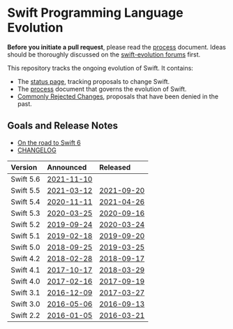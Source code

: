 # Swift Programming Language Evolution

**Before you initiate a pull request**, please read the [process](process.md) document.
Ideas should be thoroughly discussed on the [swift-evolution forums](https://swift.org/community/#swift-evolution) first.

This repository tracks the ongoing evolution of Swift. It contains:

* The [status page](https://apple.github.io/swift-evolution/), tracking proposals to change Swift.
* The [process](process.md) document that governs the evolution of Swift.
* [Commonly Rejected Changes](commonly_proposed.md), proposals that have been denied in the past.

## Goals and Release Notes

* [On the road to Swift 6](https://forums.swift.org/t/on-the-road-to-swift-6/32862)
* [CHANGELOG](https://github.com/apple/swift/blob/main/CHANGELOG.md)

| Version   | Announced                                                                | Released                                                 |
| :-------- | :----------------------------------------------------------------------- | :------------------------------------------------------- |
| Swift 5.6 | [2021-11-10](https://forums.swift.org/t/swift-5-6-release-process/53412) |
| Swift 5.5 | [2021-03-12](https://forums.swift.org/t/swift-5-5-release-process/45644) | [2021-09-20](https://swift.org/blog/swift-5.5-released/) |
| Swift 5.4 | [2020-11-11](https://forums.swift.org/t/swift-5-4-release-process/41936) | [2021-04-26](https://swift.org/blog/swift-5.4-released/) |
| Swift 5.3 | [2020-03-25](https://swift.org/blog/5.3-release-process/)                | [2020-09-16](https://swift.org/blog/swift-5.3-released/) |
| Swift 5.2 | [2019-09-24](https://swift.org/blog/5.2-release-process/)                | [2020-03-24](https://swift.org/blog/swift-5.2-released/) |
| Swift 5.1 | [2019-02-18](https://swift.org/blog/5.1-release-process/)                | [2019-09-20](https://swift.org/blog/swift-5.1-released/) |
| Swift 5.0 | [2018-09-25](https://swift.org/blog/5.0-release-process/)                | [2019-03-25](https://swift.org/blog/swift-5-released/)   |
| Swift 4.2 | [2018-02-28](https://swift.org/blog/4.2-release-process/)                | [2018-09-17](https://swift.org/blog/swift-4.2-released/) |
| Swift 4.1 | [2017-10-17](https://swift.org/blog/swift-4.1-release-process/)          | [2018-03-29](https://swift.org/blog/swift-4.1-released/) |
| Swift 4.0 | [2017-02-16](https://swift.org/blog/swift-4.0-release-process/)          | [2017-09-19](https://swift.org/blog/swift-4.0-released/) |
| Swift 3.1 | [2016-12-09](https://swift.org/blog/swift-3.1-release-process/)          | [2017-03-27](https://swift.org/blog/swift-3.1-released/) |
| Swift 3.0 | [2016-05-06](https://swift.org/blog/swift-3.0-release-process/)          | [2016-09-13](https://swift.org/blog/swift-3.0-released/) |
| Swift 2.2 | [2016-01-05](https://swift.org/blog/swift-2.2-release-process/)          | [2016-03-21](https://swift.org/blog/swift-2.2-released/) |
